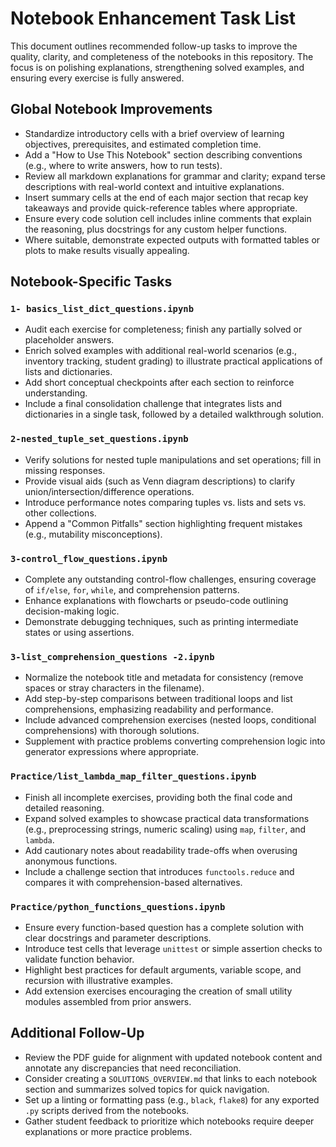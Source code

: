 # Notebook Enhancement Task List

This document outlines recommended follow-up tasks to improve the quality, clarity, and completeness of the notebooks in this repository. The focus is on polishing explanations, strengthening solved examples, and ensuring every exercise is fully answered.

## Global Notebook Improvements
- Standardize introductory cells with a brief overview of learning objectives, prerequisites, and estimated completion time.
- Add a "How to Use This Notebook" section describing conventions (e.g., where to write answers, how to run tests).
- Review all markdown explanations for grammar and clarity; expand terse descriptions with real-world context and intuitive explanations.
- Insert summary cells at the end of each major section that recap key takeaways and provide quick-reference tables where appropriate.
- Ensure every code solution cell includes inline comments that explain the reasoning, plus docstrings for any custom helper functions.
- Where suitable, demonstrate expected outputs with formatted tables or plots to make results visually appealing.

## Notebook-Specific Tasks

### `1- basics_list_dict_questions.ipynb`
- Audit each exercise for completeness; finish any partially solved or placeholder answers.
- Enrich solved examples with additional real-world scenarios (e.g., inventory tracking, student grading) to illustrate practical applications of lists and dictionaries.
- Add short conceptual checkpoints after each section to reinforce understanding.
- Include a final consolidation challenge that integrates lists and dictionaries in a single task, followed by a detailed walkthrough solution.

### `2-nested_tuple_set_questions.ipynb`
- Verify solutions for nested tuple manipulations and set operations; fill in missing responses.
- Provide visual aids (such as Venn diagram descriptions) to clarify union/intersection/difference operations.
- Introduce performance notes comparing tuples vs. lists and sets vs. other collections.
- Append a "Common Pitfalls" section highlighting frequent mistakes (e.g., mutability misconceptions).

### `3-control_flow_questions.ipynb`
- Complete any outstanding control-flow challenges, ensuring coverage of `if/else`, `for`, `while`, and comprehension patterns.
- Enhance explanations with flowcharts or pseudo-code outlining decision-making logic.
- Demonstrate debugging techniques, such as printing intermediate states or using assertions.

### `3-list_comprehension_questions -2.ipynb`
- Normalize the notebook title and metadata for consistency (remove spaces or stray characters in the filename).
- Add step-by-step comparisons between traditional loops and list comprehensions, emphasizing readability and performance.
- Include advanced comprehension exercises (nested loops, conditional comprehensions) with thorough solutions.
- Supplement with practice problems converting comprehension logic into generator expressions where appropriate.

### `Practice/list_lambda_map_filter_questions.ipynb`
- Finish all incomplete exercises, providing both the final code and detailed reasoning.
- Expand solved examples to showcase practical data transformations (e.g., preprocessing strings, numeric scaling) using `map`, `filter`, and `lambda`.
- Add cautionary notes about readability trade-offs when overusing anonymous functions.
- Include a challenge section that introduces `functools.reduce` and compares it with comprehension-based alternatives.

### `Practice/python_functions_questions.ipynb`
- Ensure every function-based question has a complete solution with clear docstrings and parameter descriptions.
- Introduce test cells that leverage `unittest` or simple assertion checks to validate function behavior.
- Highlight best practices for default arguments, variable scope, and recursion with illustrative examples.
- Add extension exercises encouraging the creation of small utility modules assembled from prior answers.

## Additional Follow-Up
- Review the PDF guide for alignment with updated notebook content and annotate any discrepancies that need reconciliation.
- Consider creating a `SOLUTIONS_OVERVIEW.md` that links to each notebook section and summarizes solved topics for quick navigation.
- Set up a linting or formatting pass (e.g., `black`, `flake8`) for any exported `.py` scripts derived from the notebooks.
- Gather student feedback to prioritize which notebooks require deeper explanations or more practice problems.

